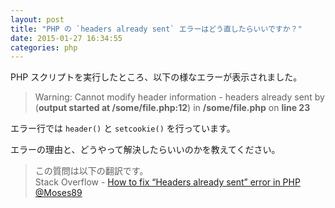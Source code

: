 ```yaml
---
layout: post
title: "PHP の `headers already sent` エラーはどう直したらいいですか？"
date: 2015-01-27 16:34:55
categories: php
---
```

<p>PHP スクリプトを実行したところ、以下の様なエラーが表示されました。</p>

<blockquote>
  <p>Warning: Cannot modify header information - headers already sent by<br>
  (<strong>output started at /some/file.php:12</strong>) in <strong>/some/file.php</strong> on <strong>line 23</strong></p>
</blockquote>

<p>エラー行では <code>header()</code> と <code>setcookie()</code> を行っています。</p>

<p>エラーの理由と、どうやって解決したらいいのかを教えてください。</p>

<blockquote>
  <p>この質問は以下の翻訳です。<br>
  Stack Overflow - <a href="https://stackoverflow.com/q/8028957/4369063">How to fix “Headers already sent” error in PHP</a> <a href="https://stackoverflow.com/users/1031807">@Moses89</a></p>
</blockquote>
